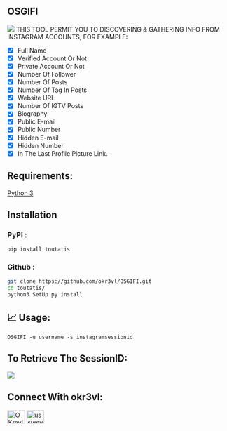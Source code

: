 ## OSGIFI
[![](https://i.im.ge/2021/09/04/QSgbrJ.png)](https://im.ge/i/QSgbrJ)
THIS TOOL PERMIT YOU TO DISCOVERING & GATHERING INFO FROM INSTAGRAM ACCOUNTS, FOR EXAMPLE:

- [x] Full Name              
- [x] Verified Account Or Not
- [x] Private Account Or Not
- [x] Number Of Follower
- [x] Number Of Posts
- [x] Number Of Tag In Posts
- [x] Website URL
- [x] Number Of IGTV Posts
- [x] Biography
- [x] Public E-mail
- [x] Public Number
- [x] Hidden E-mail
- [x] Hidden Number
- [x] In The Last Profile Picture Link.

## Requirements:
[Python 3](https://www.python.org/downloads/release/python-397/)

## Installation
### PyPI :

```pip install toutatis```

### Github :

```bash
git clone https://github.com/okr3vl/OSGIFI.git
cd toutatis/
python3 SetUp.py install
```

## 📈 Usage:

```
OSGIFI -u username -s instagramsessionid
```

## To Retrieve The SessionID:
![](https://lh3.googleusercontent.com/proxy/ADpgW3ne93UnLTO2ls1CUNOR7yqSoLDcpPTYeapX-cf317N2UMzLOqWZdO4OWX2SMPylViBVeZcqf1_rtuZoxC5Yzk2sLBAM-duX_HCrXmsOgnqhYJIj5YWiCUOWCQ)

## Connect With okr3vl:

<p align="left">
<a href="https://twitter.com/OKrevl" target="blank"><img align="center" src="https://cdn.jsdelivr.net/npm/simple-icons@3.0.1/icons/twitter.svg" alt="OKrevl" height="30" width="40" /></a>
<a href="https://instagram.com/ussvmv_krevl" target="blank"><img align="center" src="https://cdn.jsdelivr.net/npm/simple-icons@3.0.1/icons/instagram.svg" alt="ussvmv_krevl" height="30" width="40" /></a>
</p>

